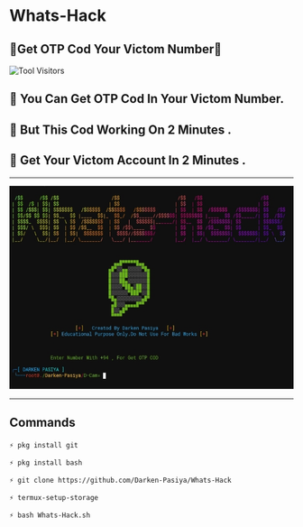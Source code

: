 # Whats-Hack

## 🛑Get OTP Cod Your Victom Number🛑

![Tool Visitors](https://visitor-badge.glitch.me/badge?page_id=Darken-Pasiya/Whats-Hack&left_color=blueviolet&right_color=brightgreen)

## 💟 You Can Get OTP Cod In Your Victom Number.

## 💟 But This Cod Working On 2 Minutes .

## 💟 Get Your Victom Account In 2 Minutes .

----
<p align="center"><img src="https://github.com/Darken-Pasiya/Files/blob/main/Screenshot_20211028_115958.jpg" alt="Bt">

----

## Commands

`⚡ pkg install git`

`⚡ pkg install bash`

`⚡ git clone https://github.com/Darken-Pasiya/Whats-Hack`

`⚡ termux-setup-storage`

`⚡ bash Whats-Hack.sh`


